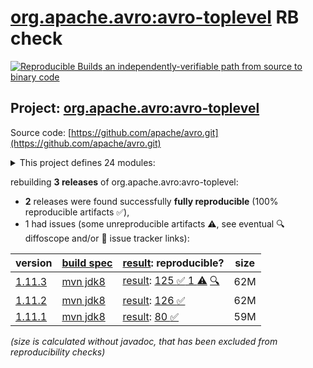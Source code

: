 [org.apache.avro:avro-toplevel](https://central.sonatype.com/artifact/org.apache.avro/avro-toplevel/versions) RB check
=======

[![Reproducible Builds](https://reproducible-builds.org/images/logos/rb.svg) an independently-verifiable path from source to binary code](https://reproducible-builds.org/)

## Project: [org.apache.avro:avro-toplevel](https://central.sonatype.com/artifact/org.apache.avro/avro-toplevel/versions)

Source code: [https://github.com/apache/avro.git](https://github.com/apache/avro.git)

<details><summary>This project defines 24 modules:</summary>

* [org.apache.avro:avro](https://central.sonatype.com/artifact/org.apache.avro/avro/1.11.3)
* [org.apache.avro:avro-android](https://central.sonatype.com/artifact/org.apache.avro/avro-android/1.11.3)
* [org.apache.avro:avro-archetypes-parent](https://central.sonatype.com/artifact/org.apache.avro/avro-archetypes-parent/1.11.3)
* [org.apache.avro:avro-codegen-test](https://central.sonatype.com/artifact/org.apache.avro/avro-codegen-test/1.11.3)
* [org.apache.avro:avro-compiler](https://central.sonatype.com/artifact/org.apache.avro/avro-compiler/1.11.3)
* [org.apache.avro:avro-grpc](https://central.sonatype.com/artifact/org.apache.avro/avro-grpc/1.11.3)
* [org.apache.avro:avro-integration-test](https://central.sonatype.com/artifact/org.apache.avro/avro-integration-test/1.11.3)
* [org.apache.avro:avro-ipc](https://central.sonatype.com/artifact/org.apache.avro/avro-ipc/1.11.3)
* [org.apache.avro:avro-ipc-jetty](https://central.sonatype.com/artifact/org.apache.avro/avro-ipc-jetty/1.11.3)
* [org.apache.avro:avro-ipc-netty](https://central.sonatype.com/artifact/org.apache.avro/avro-ipc-netty/1.11.3)
* [org.apache.avro:avro-mapred](https://central.sonatype.com/artifact/org.apache.avro/avro-mapred/1.11.3)
* [org.apache.avro:avro-maven-plugin](https://central.sonatype.com/artifact/org.apache.avro/avro-maven-plugin/1.11.3)
* [org.apache.avro:avro-parent](https://central.sonatype.com/artifact/org.apache.avro/avro-parent/1.11.3)
* [org.apache.avro:avro-perf](https://central.sonatype.com/artifact/org.apache.avro/avro-perf/1.11.3)
* [org.apache.avro:avro-protobuf](https://central.sonatype.com/artifact/org.apache.avro/avro-protobuf/1.11.3)
* [org.apache.avro:avro-service-archetype](https://central.sonatype.com/artifact/org.apache.avro/avro-service-archetype/1.11.3)
* [org.apache.avro:avro-test-custom-conversions](https://central.sonatype.com/artifact/org.apache.avro/avro-test-custom-conversions/1.11.3)
* [org.apache.avro:avro-thrift](https://central.sonatype.com/artifact/org.apache.avro/avro-thrift/1.11.3)
* [org.apache.avro:avro-tools](https://central.sonatype.com/artifact/org.apache.avro/avro-tools/1.11.3)
* [org.apache.avro:avro-toplevel](https://central.sonatype.com/artifact/org.apache.avro/avro-toplevel/1.11.3)
* [org.apache.avro:trevni-avro](https://central.sonatype.com/artifact/org.apache.avro/trevni-avro/1.11.3)
* [org.apache.avro:trevni-core](https://central.sonatype.com/artifact/org.apache.avro/trevni-core/1.11.3)
* [org.apache.avro:trevni-doc](https://central.sonatype.com/artifact/org.apache.avro/trevni-doc/1.11.3)
* [org.apache.avro:trevni-java](https://central.sonatype.com/artifact/org.apache.avro/trevni-java/1.11.3)
</details>

rebuilding **3 releases** of org.apache.avro:avro-toplevel:
- **2** releases were found successfully **fully reproducible** (100% reproducible artifacts :white_check_mark:),
- 1 had issues (some unreproducible artifacts :warning:, see eventual :mag: diffoscope and/or :memo: issue tracker links):

| version | [build spec](/BUILDSPEC.md) | [result](https://reproducible-builds.org/docs/jvm/): reproducible? | size |
| -- | --------- | ------ | -- |
| [1.11.3](https://central.sonatype.com/artifact/org.apache.avro/avro-toplevel/1.11.3/pom) | [mvn jdk8](avro-1.11.3.buildspec) | [result](avro-toplevel-1.11.3.buildinfo): [125 :white_check_mark:  1 :warning:](avro-toplevel-1.11.3.buildcompare) [:mag:](avro-toplevel-1.11.3.diffoscope) | 62M |
| [1.11.2](https://central.sonatype.com/artifact/org.apache.avro/avro-toplevel/1.11.2/pom) | [mvn jdk8](avro-1.11.2.buildspec) | [result](avro-toplevel-1.11.2.buildinfo): [126 :white_check_mark: ](avro-toplevel-1.11.2.buildcompare) | 62M |
| [1.11.1](https://central.sonatype.com/artifact/org.apache.avro/avro-toplevel/1.11.1/pom) | [mvn jdk8](avro-1.11.1.buildspec) | [result](avro-toplevel-1.11.1.buildinfo): [80 :white_check_mark: ](avro-toplevel-1.11.1.buildcompare) | 59M |

<i>(size is calculated without javadoc, that has been excluded from reproducibility checks)</i>
